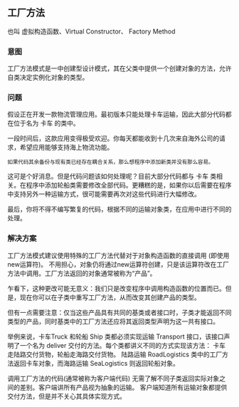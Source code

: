 ## 工厂方法

也叫 虚拟构造函数、Virtual Constructor、 Factory Method



### 意图

工厂方法模式是一中创建型设计模式，其在父类中提供一个创建对象的方法，允许自类决定实例化对象的类型。



### 问题

假设正在开发一款物流管理应用。最初版本只能处理卡车运输，因此大部分代码都在位于名为 卡车  的类中。

一段时间后，这款应用变得极受欢迎。你每天都能收到十几次来自海外公司的请求，希望应用能够支持海上物流功能。

```如果代码其余备份与现有类已经存在耦合关系，那么想程序中添加新类并没有那么容易。```

这可是个好消息。但是代码问题该如何处理呢？目前大部分代码都与 卡车 类相关。在程序中添加轮船类需要修改全部代码。更糟糕的是，如果你以后需要在程序中支持另外一种运输方式，很可能需要再次对这些代码进行大幅修改。

最后，你将不得不编写繁复的代码，根据不同的运输对象类，在应用中进行不同的处理。



### 解决方案

工厂方法模式建议使用特殊的工厂方法代替对于对象构造函数的直接调用 (即使用new运算符)。 不用担心，对象仍将通过new运算符创建，只是该运算符改在工厂方法中调用。工厂方法返回的对象通常被称为“产品”。

乍看下，这种更改可能无意义：我们只是改变程序中调用构造函数的位置而已。但是，现在你可以在子类中重写工厂方法，从而改变其创建产品的类型。

但有一点需要注意：仅当这些产品具有共同的基类或者接口时，子类才能返回不同类型的产品，同时基类中的工厂方法还应将其返回类型声明为这一共有接口。

举例来说，卡车Truck 和轮船 Ship 类都必须实现运输 Transport 接口，该接口声明了一个名为 deliver 交付的方法。每个类都讲义不同的方式实现该方法： 卡车走陆路交付货物，轮船走海路交付货物。 陆路运输 RoadLogistics 类中的工厂方法返回卡车对象，而海路运输 SeaLogistics 则返回轮船对象。

调用工厂方法的代码(通常被称为客户端代码) 无需了解不同子类返回实际对象之间的差别。客户端讲所有产品视为抽象的运输。 客户端知道所有运输对象都提供交付方法，但是并不关心其具体实现方式。

































